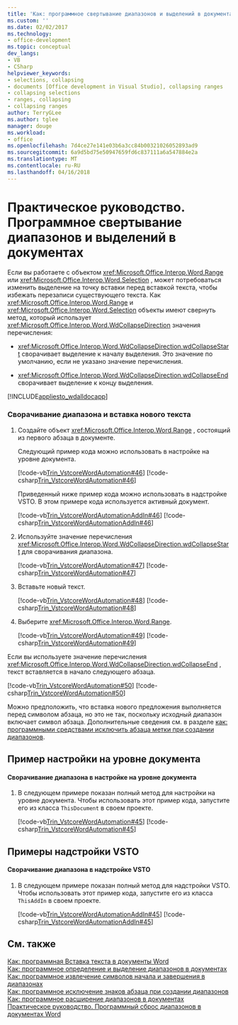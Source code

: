 ```yaml
---
title: 'Как: программное свертывание диапазонов и выделений в документах | Документы Microsoft'
ms.custom: ''
ms.date: 02/02/2017
ms.technology:
- office-development
ms.topic: conceptual
dev_langs:
- VB
- CSharp
helpviewer_keywords:
- selections, collapsing
- documents [Office development in Visual Studio], collapsing ranges
- collapsing selections
- ranges, collapsing
- collapsing ranges
author: TerryGLee
ms.author: tglee
manager: douge
ms.workload:
- office
ms.openlocfilehash: 7d4ce27e141e03b6a3cc84b00321026052893ad9
ms.sourcegitcommit: 6a9d5bd75e50947659fd6c837111a6a547884e2a
ms.translationtype: MT
ms.contentlocale: ru-RU
ms.lasthandoff: 04/16/2018
---
```

# <a name="how-to-programmatically-collapse-ranges-or-selections-in-documents"></a>Практическое руководство. Программное свертывание диапазонов и выделений в документах
  Если вы работаете с объектом <xref:Microsoft.Office.Interop.Word.Range> или <xref:Microsoft.Office.Interop.Word.Selection> , может потребоваться изменить выделение на точку вставки перед вставкой текста, чтобы избежать перезаписи существующего текста. Как <xref:Microsoft.Office.Interop.Word.Range> и <xref:Microsoft.Office.Interop.Word.Selection> объекты имеют свернуть метод, который использует <xref:Microsoft.Office.Interop.Word.WdCollapseDirection> значения перечисления:  
  
-   <xref:Microsoft.Office.Interop.Word.WdCollapseDirection.wdCollapseStart> сворачивает выделение к началу выделения. Это значение по умолчанию, если не указано значение перечисления.  
  
-   <xref:Microsoft.Office.Interop.Word.WdCollapseDirection.wdCollapseEnd> сворачивает выделение к концу выделения.  
  
 [!INCLUDE[appliesto_wdalldocapp](../vsto/includes/appliesto-wdalldocapp-md.md)]  
  
### <a name="to-collapse-a-range-and-insert-new-text"></a>Сворачивание диапазона и вставка нового текста  
  
1.  Создайте объект <xref:Microsoft.Office.Interop.Word.Range> , состоящий из первого абзаца в документе.  
  
     Следующий пример кода можно использовать в настройке на уровне документа.  
  
     [!code-vb[Trin_VstcoreWordAutomation#46](../vsto/codesnippet/VisualBasic/Trin_VstcoreWordAutomationVB/ThisDocument.vb#46)]
     [!code-csharp[Trin_VstcoreWordAutomation#46](../vsto/codesnippet/CSharp/Trin_VstcoreWordAutomationCS/ThisDocument.cs#46)]  
  
     Приведенный ниже пример кода можно использовать в надстройке VSTO. В этом примере кода используется активный документ.  
  
     [!code-vb[Trin_VstcoreWordAutomationAddIn#46](../vsto/codesnippet/VisualBasic/Trin_VstcoreWordAutomationAddIn/ThisAddIn.vb#46)]
     [!code-csharp[Trin_VstcoreWordAutomationAddIn#46](../vsto/codesnippet/CSharp/Trin_VstcoreWordAutomationAddIn/ThisAddIn.cs#46)]  
  
2.  Используйте значение перечисления <xref:Microsoft.Office.Interop.Word.WdCollapseDirection.wdCollapseStart> для сворачивания диапазона.  
  
     [!code-vb[Trin_VstcoreWordAutomation#47](../vsto/codesnippet/VisualBasic/Trin_VstcoreWordAutomationVB/ThisDocument.vb#47)]
     [!code-csharp[Trin_VstcoreWordAutomation#47](../vsto/codesnippet/CSharp/Trin_VstcoreWordAutomationCS/ThisDocument.cs#47)]  
  
3.  Вставьте новый текст.  
  
     [!code-vb[Trin_VstcoreWordAutomation#48](../vsto/codesnippet/VisualBasic/Trin_VstcoreWordAutomationVB/ThisDocument.vb#48)]
     [!code-csharp[Trin_VstcoreWordAutomation#48](../vsto/codesnippet/CSharp/Trin_VstcoreWordAutomationCS/ThisDocument.cs#48)]  
  
4.  Выберите <xref:Microsoft.Office.Interop.Word.Range>.  
  
     [!code-vb[Trin_VstcoreWordAutomation#49](../vsto/codesnippet/VisualBasic/Trin_VstcoreWordAutomationVB/ThisDocument.vb#49)]
     [!code-csharp[Trin_VstcoreWordAutomation#49](../vsto/codesnippet/CSharp/Trin_VstcoreWordAutomationCS/ThisDocument.cs#49)]  
  
 Если вы используете значение перечисления <xref:Microsoft.Office.Interop.Word.WdCollapseDirection.wdCollapseEnd> , текст вставляется в начало следующего абзаца.  
  
 [!code-vb[Trin_VstcoreWordAutomation#50](../vsto/codesnippet/VisualBasic/Trin_VstcoreWordAutomationVB/ThisDocument.vb#50)]
 [!code-csharp[Trin_VstcoreWordAutomation#50](../vsto/codesnippet/CSharp/Trin_VstcoreWordAutomationCS/ThisDocument.cs#50)]  
  
 Можно предположить, что вставка нового предложения выполняется перед символом абзаца, но это не так, поскольку исходный диапазон включает символ абзаца. Дополнительные сведения см. в разделе [как: программными средствами исключить абзаца метки при создании диапазонов](../vsto/how-to-programmatically-exclude-paragraph-marks-when-creating-ranges.md).  
  
## <a name="document-level-customization-example"></a>Пример настройки на уровне документа  
  
#### <a name="to-collapse-a-range-in-a-document-level-customization"></a>Сворачивание диапазона в настройке на уровне документа  
  
1.  В следующем примере показан полный метод для настройки на уровне документа. Чтобы использовать этот пример кода, запустите его из класса `ThisDocument` в своем проекте.  
  
     [!code-vb[Trin_VstcoreWordAutomation#45](../vsto/codesnippet/VisualBasic/Trin_VstcoreWordAutomationVB/ThisDocument.vb#45)]
     [!code-csharp[Trin_VstcoreWordAutomation#45](../vsto/codesnippet/CSharp/Trin_VstcoreWordAutomationCS/ThisDocument.cs#45)]  
  
## <a name="vsto-add-in-example"></a>Примеры надстройки VSTO  
  
#### <a name="to-collapse-a-range-in-an-vsto-add-in"></a>Сворачивание диапазона в надстройке VSTO  
  
1.  В следующем примере показан полный метод для надстройки VSTO. Чтобы использовать этот пример кода, запустите его из класса `ThisAddIn` в своем проекте.  
  
     [!code-vb[Trin_VstcoreWordAutomationAddIn#45](../vsto/codesnippet/VisualBasic/Trin_VstcoreWordAutomationAddIn/ThisAddIn.vb#45)]
     [!code-csharp[Trin_VstcoreWordAutomationAddIn#45](../vsto/codesnippet/CSharp/Trin_VstcoreWordAutomationAddIn/ThisAddIn.cs#45)]  
  
## <a name="see-also"></a>См. также  
 [Как: программная Вставка текста в документы Word](../vsto/how-to-programmatically-insert-text-into-word-documents.md)   
 [Как: программное определение и выделение диапазонов в документах](../vsto/how-to-programmatically-define-and-select-ranges-in-documents.md)   
 [Как: программное извлечение символов начала и завершения в диапазонах](../vsto/how-to-programmatically-retrieve-start-and-end-characters-in-ranges.md)   
 [Как: программное исключение знаков абзаца при создании диапазонов](../vsto/how-to-programmatically-exclude-paragraph-marks-when-creating-ranges.md)   
 [Как: программное расширение диапазонов в документах](../vsto/how-to-programmatically-extend-ranges-in-documents.md)   
 [Практическое руководство. Программный сброс диапазонов в документах Word](../vsto/how-to-programmatically-reset-ranges-in-word-documents.md)  
  